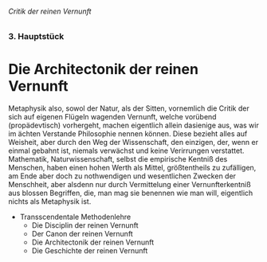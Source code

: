  ###### Critik der reinen Vernunft ######
 ### 3. Hauptstück ###
 # Die Architectonik der reinen Vernunft #
 Metaphysik also, sowol der Natur, als der Sitten, vornemlich die Critik der sich auf eigenen Flügeln wagenden Vernunft, welche vorübend (propädevtisch) vorhergeht, machen eigentlich allein dasienige aus, was wir im ächten Verstande Philosophie nennen können. Diese bezieht alles auf Weisheit, aber durch den Weg der Wissenschaft, den einzigen, der, wenn er einmal gebahnt ist, niemals verwächst und keine Verirrungen verstattet. Mathematik, Naturwissenschaft, selbst die empirische Kentniß des Menschen, haben einen hohen Werth als Mittel, größtentheils zu zufälligen, am Ende aber doch zu nothwendigen und wesentlichen Zwecken der Menschheit, aber alsdenn nur durch Vermittelung einer Vernunfterkentniß aus blossen Begriffen, die, man mag sie benennen wie man will, eigentlich nichts als Metaphysik ist.

 * Transscendentale Methodenlehre
    * Die Disciplin der reinen Vernunft
    * Der Canon der reinen Vernunft
    * Die Architectonik der reinen Vernunft
    * Die Geschichte der reinen Vernunft

